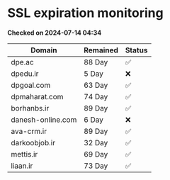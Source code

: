 # SSL expiration monitoring

**Checked on 2024-07-14 04:34**

| Domain | Remained | Status       |
|--------|----------|--------------|
| dpe.ac     | 88 Day   | ✅ |
| dpedu.ir     | 5 Day   | ❌ |
| dpgoal.com     | 63 Day   | ✅ |
| dpmaharat.com     | 74 Day   | ✅ |
| borhanbs.ir     | 89 Day   | ✅ |
| danesh-online.com     | 6 Day   | ❌ |
| ava-crm.ir     | 89 Day   | ✅ |
| darkoobjob.ir     | 32 Day   | ✅ |
| mettis.ir     | 69 Day   | ✅ |
| liaan.ir     | 73 Day   | ✅ |
